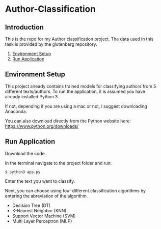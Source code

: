 # Author-Classification

## Introduction

This is the repo for my Author classification project. The data used in this task is provided by the glutenberg repository.

1. [Environment Setup](#environment-setup)
2. [Run Application](#run-application)


## Environment Setup

This project already contains trained models for classifying authors from 5 different texts/authors. To run the application, it is assumed you have already installed Python 3. 

If not, depending if you are using a mac or not, I suggest downloading Anaconda.

You can also download directly from the Python website here: https://www.python.org/downloads/

## Run Application

Download the code.

In the terminal navigate to the project folder and run:

```
$ python3 app.py
```

Enter the text you want to classify.

Next, you can choose using four different classification algorithms by entering the abreviation of the algorithm.

- Decision Tree (DT)
- K-Nearest Neighbor (KNN)
- Support Vector Machine (SVM)
- Multi Layer Perceptron (MLP)
